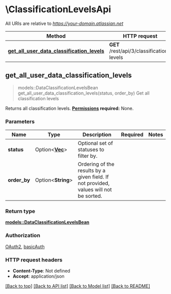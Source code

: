 # \ClassificationLevelsApi

All URIs are relative to *https://your-domain.atlassian.net*

Method | HTTP request | Description
------------- | ------------- | -------------
[**get_all_user_data_classification_levels**](ClassificationLevelsApi.md#get_all_user_data_classification_levels) | **GET** /rest/api/3/classification-levels | Get all classification levels



## get_all_user_data_classification_levels

> models::DataClassificationLevelsBean get_all_user_data_classification_levels(status, order_by)
Get all classification levels

Returns all classification levels.  **[Permissions](#permissions) required:** None.

### Parameters


Name | Type | Description  | Required | Notes
------------- | ------------- | ------------- | ------------- | -------------
**status** | Option<[**Vec<String>**](String.md)> | Optional set of statuses to filter by. |  |
**order_by** | Option<**String**> | Ordering of the results by a given field. If not provided, values will not be sorted. |  |

### Return type

[**models::DataClassificationLevelsBean**](DataClassificationLevelsBean.md)

### Authorization

[OAuth2](../README.md#OAuth2), [basicAuth](../README.md#basicAuth)

### HTTP request headers

- **Content-Type**: Not defined
- **Accept**: application/json

[[Back to top]](#) [[Back to API list]](../README.md#documentation-for-api-endpoints) [[Back to Model list]](../README.md#documentation-for-models) [[Back to README]](../README.md)

